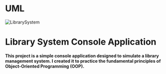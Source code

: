 # UML
![LibrarySystem](https://github.com/user-attachments/assets/1e2266f1-67e1-483b-8624-ce9382c75a2e)
# Library System Console Application
#### This project is a simple console application designed to simulate a library management system. I created it to practice the fundamental principles of Object-Oriented Programming (OOP).
